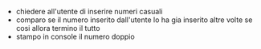 - chiedere all'utente di inserire numeri casuali
- comparo se il numero inserito dall'utente lo ha gia inserito altre volte se cosi allora termino il tutto
- stampo in console il numero doppio